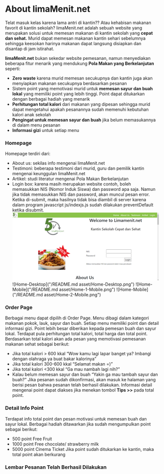 # About limaMenit.net

Telat masuk kelas karena lama antri di kantin?? Atau kehabisan makanan favorit di kantin sekolah? limaMenit.net adalah sebuah website yang merupakan solusi untuk memesan makanan di kantin sekolah yang **cepat dan sehat.** Murid dapat memesan makanan kantin sehari sebelumnya sehingga keesokan harinya makanan dapat langsung disiapkan dan disantap di jam istirahat.

**limaMenit.net** bukan sekedar website pemesanan, namun menyediakan beberapa fitur menarik yang mendukung **Pola Makan yang Berkelanjutan** seperti:
+ __Zero waste__ karena murid memesan secukupnya dan kantin juga akan menyiapkan makanan secukupnya berdasarkan pesanan
+ Sistem point yang memotivasi murid untuk __memesan sayur dan buah lokal__ yang memiliki point yang lebih tinggi. Point dapat ditukarkan dengan berbagai hadiah yang menarik
+ __Perhitungan  total kalori__ dari makanan yang dipesan sehingga murid dapat mengetahui apakah pesanannya sudah memenuhi kebutuhan kalori anak sekolah
+ __Pengingat untuk memesan sayur dan buah__ jika belum memasukannya di dalam menu pesanan
+ __Informasi gizi__ untuk setiap menu

### Homepage
Homepage terdiri dari:
+ About us: sekilas info mengenai limaMenit.net
+ Testimoni: beberapa testimoni dari murid, guru dan pemilik kantin mengenai keunggulan limaMenit.net
+ Artikel: studi literatur mengenai Pola Makan Berkelanjutan
+ Login box: karena masih merupakan website contoh, boleh memasukkan NIS (Nomor Induk Siswa) dan password apa saja. Namun jika tidak memasukkan NIS dan password, akan muncul pesan error. Ketika di-submit, maka hasilnya tidak bisa diambil di server karena dalam program javascript js/indexjs.js sudah dilakukan preventDefault ketika disubmit.
![alt text](https://github.com/proglearner/limamenit.net/blob/main/README.md%20asset/Home-Desktop.png?raw=true)
![Home-Desktop]("/README.md asset/Home-Desktop.png")
![Home-Mobile]("/README.md asset/Home-1-Mobile.png")
![Home-Mobile]("/README.md asset/Home-2-Mobile.png")

### Order Page
Berbagai menu dapat dipilih di Order Page. Menu dibagi dalam kategori makanan pokok, lauk, sayur dan buah. Setiap menu memiliki point dan detail informasi gizi. Point lebih besar diberikan kepada pemesan buah dan sayur lokal. Terdapat pula perhitungan total kalori, total harga dan total point. 
Berdasarkan total kalori akan ada pesan yang memotivasi pemesanan makanan sehat sebagai berikut:
+ Jika total kalori > 600 kkal
  “Wow kamu lagi lapar banget ya? Imbangi dengan olahraga ya buat bakar kalorinya”
+ Jika total kalori 300-600 kkal
  “Selamat makan =)”
+ Jika total kalori <300 kkal
  “Ga mau nambah lagi nih?”
+ Kalau belum memesan sayur dan buah
  “Yakin ga mau tambah sayur dan buah?”
Jika pesanan sudah dikonfirmasi, akan masuk ke halaman yang berisi pesan bahwa pesanan telah berhasil dilakukan.
Informasi detail mengenai point dapat diakses jika menekan tombol **Tips >>** pada total point.

### Detail Info Point
Terdapat info total point dan pesan motivasi untuk memesan buah dan sayur lokal.
Berbagai hadiah ditawarkan jika sudah mengumpulkan point sebagai berikut:
+ 500 point Free Fruit
+ 1000 point Free chocolate/ strawberry milk
+ 5000 point Cinema Ticket
Jika point sudah ditukarkan ke kantin, maka total point akan berkurang

### Lembar Pesanan Telah Berhasil Dilakukan
